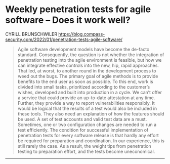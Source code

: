 # Weekly penetration tests for agile software – Does it work well?

CYRILL BRUNSCHWILER
https://blog.compass-security.com/2022/01/penetration-tests-agile-software/
<blockquote>
Agile software development models have become the de-facto standard. Consequently, the question is not whether the integration of penetration testing into the agile environment is feasible, but how we can integrate effective controls into the new, hip, rapid approaches. That led, at worst, to another round in the development process to weed out the bugs. The primary goal of agile methods is to provide benefits to the end user as soon as possible. To this end, work is divided into small tasks, prioritized according to the customer’s wishes, developed and built into production in a cycle. We can’t offer a service that could provide an up-to-date attestation at any time. Further, they provide a way to report vulnerabilities responsibly. It would be logical that the results of a test would also be included in these tools. They also need an explanation of how the features should be used. A set of test accounts and valid test data are a must. Sometimes, one or two configuration changes are needed to run a test efficiently. The condition for successful implementation of penetration tests for every software release is that hardly any effort be required for preparation and coordination. In our experience, this is still rarely the case. As a result, the weight tips from penetration testing to preparation effort, and the tests become uneconomical.
</blockquote>

---

